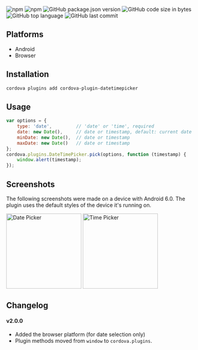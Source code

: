 ![npm](https://img.shields.io/npm/dt/cordova-plugin-datetimepicker) ![npm](https://img.shields.io/npm/v/cordova-plugin-datetimepicker) ![GitHub package.json version](https://img.shields.io/github/package-json/v/alex-pl/cordova-plugin-datetimepicker?color=FF6D00&label=master&logo=github) ![GitHub code size in bytes](https://img.shields.io/github/languages/code-size/alex-pl/cordova-plugin-datetimepicker) ![GitHub top language](https://img.shields.io/github/languages/top/alex-pl/cordova-plugin-datetimepicker) ![GitHub last commit](https://img.shields.io/github/last-commit/alex-pl/cordova-plugin-datetimepicker)

## Platforms

- Android
- Browser

## Installation

```sh
cordova plugins add cordova-plugin-datetimepicker
```

## Usage

```js
var options = {
    type: 'date',         // 'date' or 'time', required
    date: new Date(),     // date or timestamp, default: current date
    minDate: new Date(),  // date or timestamp
    maxDate: new Date()   // date or timestamp
};
cordova.plugins.DateTimePicker.pick(options, function (timestamp) {
    window.alert(timestamp);
});
```

## Screenshots

The following screenshots were made on a device with Android 6.0. The plugin uses the default styles of the device it's running on.

<img src="https://alex-pl.github.io/cordova-plugin-datetimepicker/images/screenshot_date.png" alt="Date Picker" width="200px">   <img src="https://alex-pl.github.io/cordova-plugin-datetimepicker/images/screenshot_time.png" alt="Time Picker" width="200px">

## Changelog

#### v2.0.0

- Added the browser platform (for date selection only)
- Plugin methods moved from `window` to `cordova.plugins`.
